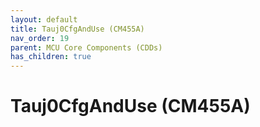 ```yaml
---
layout: default
title: Tauj0CfgAndUse (CM455A)
nav_order: 19
parent: MCU Core Components (CDDs)
has_children: true
---
```

# Tauj0CfgAndUse (CM455A)
